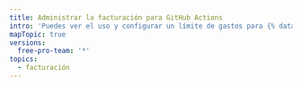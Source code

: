 ```yaml
---
title: Administrar la facturación para GitHub Actions
intro: 'Puedes ver el uso y configurar un límite de gastos para {% data variables.product.prodname_actions %}.'
mapTopic: true
versions:
  free-pro-team: '*'
topics:
  - facturación
---
```


